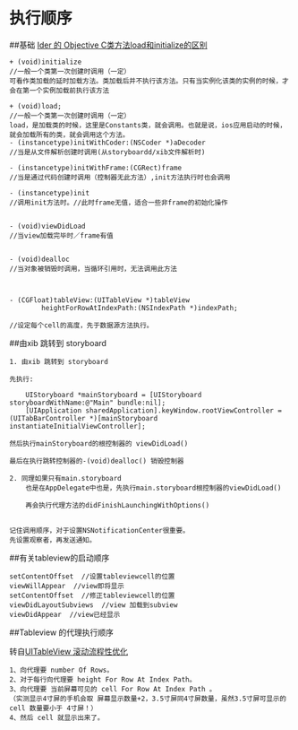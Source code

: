 # 执行顺序

<!-- create time: 2014-10-29 21:59:02  -->

##基础
[Ider 的 Objective C类方法load和initialize的区别](http://www.cnblogs.com/ider/archive/2012/09/29/objective_c_load_vs_initialize.html)

    + (void)initialize
    //一般一个类第一次创建时调用（一定）
	可看作类加载的延时加载方法。类加载后并不执行该方法。只有当实例化该类的实例的时候，才会在第一个实例加载前执行该方法
	
	+ (void)load;
	//一般一个类第一次创建时调用（一定）
	load，是加载类的时候，这里是Constants类，就会调用。也就是说，ios应用启动的时候，就会加载所有的类，就会调用这个方法。
    - (instancetype)initWithCoder:(NSCoder *)aDecoder
    //当是从文件解析创建时调用(从storyboardd/xib文件解析时)

    - (instancetype)initWithFrame:(CGRect)frame
    //当是通过代码创建时调用（控制器无此方法）,init方法执行时也会调用

    - (instancetype)init
    //调用init方法时。//此时frame无值，适合一些非frame的初始化操作


    - (void)viewDidLoad
    //当view加载完毕时／frame有值


    - (void)dealloc
    //当对象被销毁时调用，当循环引用时，无法调用此方法



    - (CGFloat)tableView:(UITableView *)tableView
            heightForRowAtIndexPath:(NSIndexPath *)indexPath;

    //设定每个cell的高度，先于数据源方法执行。


##由xib 跳转到 storyboard

    1. 由xib 跳转到 storyboard
    
    先执行:

        UIStoryboard *mainStoryboard = [UIStoryboard storyboardWithName:@"Main" bundle:nil];
        [UIApplication sharedApplication].keyWindow.rootViewController = (UITabBarController *)[mainStoryboard instantiateInitialViewController];

    然后执行mainStoryboard的根控制器的 viewDidLoad()

    最后在执行跳转控制器的-(void)dealloc() 销毁控制器
    
    2. 同理如果只有main.storyboard
        也是在AppDelegate中也是，先执行main.storyboard根控制器的viewDidLoad()
        
        再会执行代理方法的didFinishLaunchingWithOptions()
        
        
    记住调用顺序，对于设置NSNotificationCenter很重要。
    先设置观察者，再发送通知。
    
    
    
##有关tableview的启动顺序

    setContentOffset  //设置tableviewcell的位置
    viewWillAppear  //view即将显示
    setContentOffset  //修正tableviewcell的位置
    viewDidLayoutSubviews  //view 加载到subview
    viewDidAppear  //view已经显示

##Tableview 的代理执行顺序

转自[UITableView 滚动流程性优化](http://www.cocoachina.com/industry/20140210/7792.html)

    1、向代理要 number Of Rows。
    2、对于每行向代理要 height For Row At Index Path。
    3、向代理要 当前屏幕可见的 cell For Row At Index Path 。
    （实测显示4寸屏的手机会取 屏幕显示数量+2，3.5寸屏同4寸屏数量，虽然3.5寸屏可显示的cell 数量要小于 4寸屏！）
    4、然后 cell 就显示出来了。
